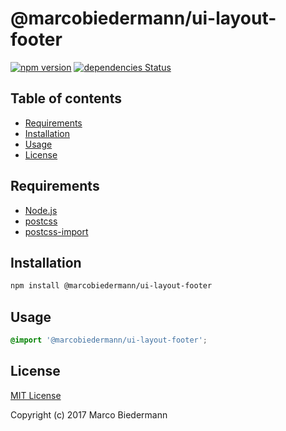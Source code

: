 # @marcobiedermann/ui-layout-footer

[![npm version](https://badge.fury.io/js/%40marcobiedermann%2Fui-layout-footer.svg)](https://badge.fury.io/js/%40marcobiedermann%2Fui-layout-footer)
[![dependencies Status](https://david-dm.org/marcobiedermann/ui/status.svg?path=packages/ui-layout-footer)](https://david-dm.org/marcobiedermann/ui?path=packages/ui-layout-footer)

## Table of contents

* [Requirements](#requirements)
* [Installation](#installation)
* [Usage](#usage)
* [License](#license)

## Requirements

* [Node.js](https://nodejs.org)
* [postcss](https://github.com/postcss/postcss)
* [postcss-import](https://github.com/postcss/postcss-import)

## Installation

```sh
npm install @marcobiedermann/ui-layout-footer
```

## Usage

```css
@import '@marcobiedermann/ui-layout-footer';
```

## License

[MIT License](../../LICENSE)

Copyright (c) 2017 Marco Biedermann

